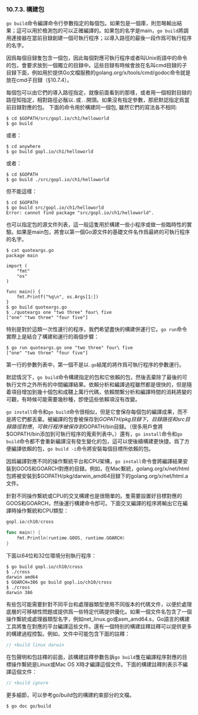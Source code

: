 ### 10.7.3. 構建包

`go build`命令編譯命令行參數指定的每個包。如果包是一個庫，則忽略輸出結果；這可以用於檢測包的可以正確編譯的。如果包的名字是main，`go build`將調用連接器在當前目録創建一個可執行程序；以導入路徑的最後一段作爲可執行程序的名字。

因爲每個目録隻包含一個包，因此每個對應可執行程序或者叫Unix術語中的命令的包，會要求放到一個獨立的目録中。這些目録有時候會放在名叫cmd目録的子目録下面，例如用於提供Go文檔服務的golang.org/x/tools/cmd/godoc命令就是放在cmd子目録（§10.7.4）。

每個包可以由它們的導入路徑指定，就像前面看到的那樣，或者用一個相對目録的路徑知指定，相對路徑必鬚以`.`或`..`開頭。如果沒有指定參數，那麽默認指定爲當前目録對應的包。 下面的命令用於構建同一個包, 雖然它們的寫法各不相同:

```
$ cd $GOPATH/src/gopl.io/ch1/helloworld
$ go build
```

或者：

```
$ cd anywhere
$ go build gopl.io/ch1/helloworld
```

或者：

```
$ cd $GOPATH
$ go build ./src/gopl.io/ch1/helloworld
```

但不能這樣：

```
$ cd $GOPATH
$ go build src/gopl.io/ch1/helloworld
Error: cannot find package "src/gopl.io/ch1/helloworld".
```

也可以指定包的源文件列表，這一般這隻用於構建一些小程序或做一些臨時性的實驗。如果是main包，將會以第一個Go源文件的基礎文件名作爲最終的可執行程序的名字。

```
$ cat quoteargs.go
package main

import (
	"fmt"
	"os"
)

func main() {
	fmt.Printf("%q\n", os.Args[1:])
}
$ go build quoteargs.go
$ ./quoteargs one "two three" four\ five
["one" "two three" "four five"]
```

特别是對於這類一次性運行的程序，我們希望盡快的構建併運行它。`go run`命令實際上是結合了構建和運行的兩個步驟：

```
$ go run quoteargs.go one "two three" four\ five
["one" "two three" "four five"]
```

第一行的參數列表中，第一個不是以`.go`結尾的將作爲可執行程序的參數運行。

默認情況下，`go build`命令構建指定的包和它依賴的包，然後丟棄除了最後的可執行文件之外所有的中間編譯結果。依賴分析和編譯過程雖然都是很快的，但是隨着項目增加到幾十個包和成韆上萬行代碼，依賴關繫分析和編譯時間的消耗將變的可觀，有時候可能需要幾秒種，卽使這些依賴項沒有改變。

`go install`命令和`go build`命令很相似，但是它會保存每個包的編譯成果，而不是將它們都丟棄。被編譯的包會被保存到$GOPATH/pkg目録下，目録路徑和 src目録路徑對應，可執行程序被保存到$GOPATH/bin目録。（很多用戶會將$GOPATH/bin添加到可執行程序的蒐索列表中。）還有，`go install`命令和`go build`命令都不會重新編譯沒有發生變化的包，這可以使後續構建更快捷。爲了方便編譯依賴的包，`go build -i`命令將安裝每個目標所依賴的包。

因爲編譯對應不同的操作繫統平台和CPU架構，`go install`命令會將編譯結果安裝到GOOS和GOARCH對應的目録。例如，在Mac繫統，golang.org/x/net/html包將被安裝到$GOPATH/pkg/darwin_amd64目録下的golang.org/x/net/html.a文件。

針對不同操作繫統或CPU的交叉構建也是很簡單的。隻需要設置好目標對應的GOOS和GOARCH，然後運行構建命令卽可。下面交叉編譯的程序將輸出它在編譯時操作繫統和CPU類型：

```Go
gopl.io/ch10/cross

func main() {
	fmt.Println(runtime.GOOS, runtime.GOARCH)
}
```

下面以64位和32位環境分别執行程序：

```
$ go build gopl.io/ch10/cross
$ ./cross
darwin amd64
$ GOARCH=386 go build gopl.io/ch10/cross
$ ./cross
darwin 386
```

有些包可能需要針對不同平台和處理器類型使用不同版本的代碼文件，以便於處理底層的可移植性問題或提供爲一些特定代碼提供優化。如果一個文件名包含了一個操作繫統或處理器類型名字，例如net_linux.go或asm_amd64.s，Go語言的構建工具將隻在對應的平台編譯這些文件。還有一個特别的構建註釋註釋可以提供更多的構建過程控製。例如，文件中可能包含下面的註釋：

```Go
// +build linux darwin
```

在包聲明和包註釋的前面，該構建註釋參數告訴`go build`隻在編譯程序對應的目標操作繫統是Linux或Mac OS X時才編譯這個文件。下面的構建註釋則表示不編譯這個文件：

```Go
// +build ignore
```

更多細節，可以參考go/build包的構建約束部分的文檔。

```
$ go doc go/build
```
